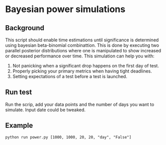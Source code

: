 # Bayesian power simulations

## Background
This script should enable time estimations until significance is determined using bayesian beta-binomial combinattion. This is done by 
executing two parallel posterior distributions where one is manipulated to show increased or decreased performance over time. This simulation can help you with: 

1. Not panicking when a significant drop happens on the first day of test. 
2. Properly picking your primary metrics when having tight deadlines. 
2. Setting expectations of a test before a test is launched. 

## Run test 
Run the scrip, add your data points and the number of days you want to simulate. Input date could be tweaked.


## Example 

``python run power.py [1000, 1000, 20, 20, "day", "False"]``










